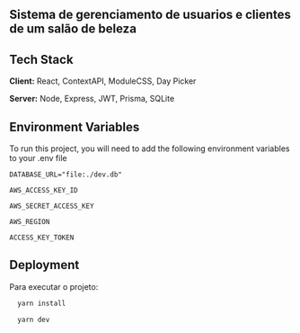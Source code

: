 ## Sistema de gerenciamento de usuarios e clientes de um salão de beleza

## Tech Stack

**Client:** React, ContextAPI, ModuleCSS, Day Picker

**Server:** Node, Express, JWT, Prisma, SQLite


## Environment Variables

To run this project, you will need to add the following environment variables to your .env file

`DATABASE_URL="file:./dev.db"`

`AWS_ACCESS_KEY_ID`

`AWS_SECRET_ACCESS_KEY`

`AWS_REGION`

`ACCESS_KEY_TOKEN`


## Deployment

Para executar o projeto:

```bash
  yarn install
```


```bash
  yarn dev
```
